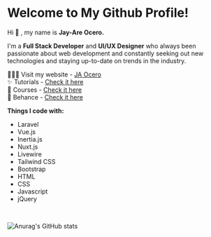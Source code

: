 # Welcome to My Github Profile!

Hi 👋 , my name is **Jay-Are Ocero.**

I'm a **Full Stack Developer** and **UI/UX Designer** who always been passionate about web development and constantly seeking out new technologies and staying up-to-date on trends in the industry.

👨🏻‍💻 Visit my website -  [JA Ocero](https://jaocero.com/)
<br>
✨ Tutorials - [Check it here](https://jaocero.com/tutorials)
<br>
📖 Courses - [Check it here](https://jaocero.com/courses)
<br>
🎨 Behance - [Check it here](https://www.behance.net/freelance-ocero)
<br>

**Things I code with:**

 - Laravel
 - Vue.js
 - Inertia.js
 - Nuxt.js
 - Livewire
 - Tailwind CSS
 - Bootstrap
 - HTML
 - CSS
 - Javascript
 - jQuery
<br>

![Anurag's GitHub stats](https://github-readme-stats.vercel.app/api?username=199ocero&show_icons=true&theme=dracula&count_private=true)
